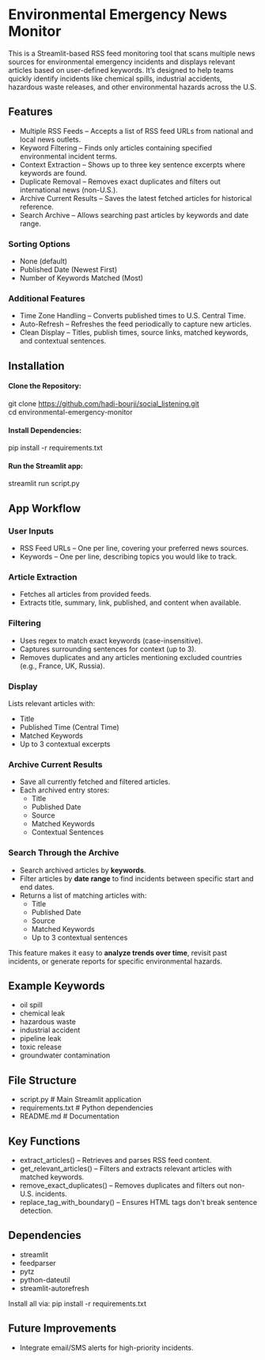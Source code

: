# Environmental Emergency News Monitor

This is a Streamlit-based RSS feed monitoring tool that scans multiple news sources for environmental emergency incidents and displays relevant articles based on user-defined keywords.
It’s designed to help teams quickly identify incidents like chemical spills, industrial accidents, hazardous waste releases, and other environmental hazards across the U.S.

## Features

- Multiple RSS Feeds – Accepts a list of RSS feed URLs from national and local news outlets.
- Keyword Filtering – Finds only articles containing specified environmental incident terms.
- Context Extraction – Shows up to three key sentence excerpts where keywords are found.
- Duplicate Removal – Removes exact duplicates and filters out international news (non-U.S.).
- Archive Current Results – Saves the latest fetched articles for historical reference.  
- Search Archive – Allows searching past articles by keywords and date range.  

### Sorting Options

- None (default)
- Published Date (Newest First)
- Number of Keywords Matched (Most)

### Additional Features

- Time Zone Handling – Converts published times to U.S. Central Time.
- Auto-Refresh – Refreshes the feed periodically to capture new articles.
- Clean Display – Titles, publish times, source links, matched keywords, and contextual sentences.

## Installation

#### Clone the Repository:    
git clone https://github.com/hadi-bourji/social_listening.git  
cd environmental-emergency-monitor  

#### Install Dependencies:    
pip install -r requirements.txt  

#### Run the Streamlit app:  
streamlit run script.py



## App Workflow

### User Inputs

- RSS Feed URLs – One per line, covering your preferred news sources.
- Keywords – One per line, describing topics you would like to track.

### Article Extraction

- Fetches all articles from provided feeds.
- Extracts title, summary, link, published, and content when available.

### Filtering

- Uses regex to match exact keywords (case-insensitive).
- Captures surrounding sentences for context (up to 3).
- Removes duplicates and any articles mentioning excluded countries (e.g., France, UK, Russia).

### Display

Lists relevant articles with:

- Title
- Published Time (Central Time)
- Matched Keywords
- Up to 3 contextual excerpts

### Archive Current Results  
- Save all currently fetched and filtered articles.  
- Each archived entry stores:
  - Title
  - Published Date
  - Source
  - Matched Keywords
  - Contextual Sentences

### Search Through the Archive  
- Search archived articles by **keywords**.  
- Filter articles by **date range** to find incidents between specific start and end dates.  
- Returns a list of matching articles with:
  - Title
  - Published Date
  - Source
  - Matched Keywords
  - Up to 3 contextual sentences

This feature makes it easy to **analyze trends over time**, revisit past incidents, or generate reports for specific environmental hazards.

## Example Keywords

- oil spill
- chemical leak
- hazardous waste
- industrial accident
- pipeline leak
- toxic release
- groundwater contamination

## File Structure

- script.py              # Main Streamlit application
- requirements.txt       # Python dependencies
- README.md              # Documentation

## Key Functions

- extract_articles() – Retrieves and parses RSS feed content.
- get_relevant_articles() – Filters and extracts relevant articles with matched keywords.
- remove_exact_duplicates() – Removes duplicates and filters out non-U.S. incidents.
- replace_tag_with_boundary() – Ensures HTML tags don't break sentence detection.

## Dependencies

- streamlit
- feedparser
- pytz
- python-dateutil
- streamlit-autorefresh

Install all via:
pip install -r requirements.txt



## Future Improvements


- Integrate email/SMS alerts for high-priority incidents.